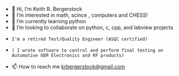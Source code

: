 - 👋 Hi, I’m Keith R. Bergerstock
- 👀 I’m interested in math, scince , computers and CHESS!
- 🌱 I’m currently learning python
- 💞️ I’m looking to collaborate on python, c, cpp, and labview projects
-     I'm a retired Test/Quality Engineer (ASQC certified)
-     ( I wrote software to control and perform final testing on Automotive OEM Electronics and RF products)
- 📫 How to reach me krbergerstock@gmail.com

<!---
kbergerstock/kbergerstock is a ✨ special ✨ repository because its `README.md` (this file) appears on your GitHub profile.
You can click the Preview link to take a look at your changes.
--->
